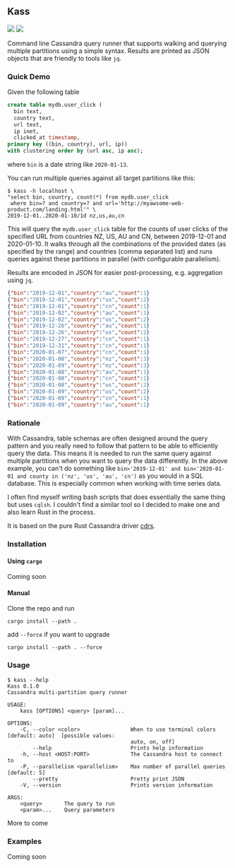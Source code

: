 ## Kass

![](https://github.com/jerrypnz/kass/workflows/build/badge.svg)
[![](http://meritbadge.herokuapp.com/kass)](https://crates.io/crates/kass)

Command line Cassandra query runner that supports walking and querying
multiple partitions using a simple syntax. Results are printed as JSON
objects that are friendly to tools like `jq`.

### Quick Demo

Given the following table

``` sql
create table mydb.user_click (
  bin text,
  country text,
  url text,
  ip inet,
  clicked_at timestamp,
primary key ((bin, country), url, ip))
with clustering order by (url asc, ip asc);
```

where `bin` is a date string like `2020-01-13`.

You can run multiple queries against all target partitions like this:

``` shell
$ kass -h localhost \
"select bin, country, count(*) from mydb.user_click
 where bin=? and country=? and url='http://myawsome-web-product.com/landing.html'" \
2019-12-01..2020-01-10/1d nz,us,au,cn
```

This will query the `mydb.user_click` table for the counts of user clicks
of the specified URL from countries NZ, US, AU and CN, between
2019-12-01 and 2020-01-10. It walks through all the combinations of
the provided dates (as specified by the range) and countries (comma
separated list) and runs queries against these partitions in parallel
(with configurable parallelism).

Results are encoded in JSON for easier post-processing,
e.g. aggregation using `jq`.

```json
{"bin":"2019-12-01","country":"au","count":1}
{"bin":"2019-12-01","country":"us","count":2}
{"bin":"2019-12-01","country":"cn","count":1}
{"bin":"2019-12-02","country":"au","count":1}
{"bin":"2019-12-02","country":"us","count":2}
{"bin":"2019-12-26","country":"au","count":1}
{"bin":"2019-12-26","country":"us","count":2}
{"bin":"2019-12-27","country":"cn","count":1}
{"bin":"2019-12-31","country":"cn","count":1}
{"bin":"2020-01-07","country":"cn","count":1}
{"bin":"2020-01-08","country":"nz","count":3}
{"bin":"2020-01-09","country":"nz","count":3}
{"bin":"2020-01-08","country":"au","count":1}
{"bin":"2020-01-08","country":"cn","count":1}
{"bin":"2020-01-08","country":"us","count":2}
{"bin":"2020-01-09","country":"us","count":2}
{"bin":"2020-01-09","country":"cn","count":1}
{"bin":"2020-01-09","country":"au","count":1}
```

### Rationale

With Cassandra, table schemas are often designed around the query
pattern and you really need to follow that pattern to be able to
efficiently query the data. This means it is needed to run the same
query against multiple partitions when you want to query the data
differently. In the above example, you can't do something like
`bin>'2019-12-01' and bin<'2020-01-01 and county in ('nz', 'us', 'au',
'cn')` as you would in a SQL database. This is especially common when
working with time series data.

I often find myself writing bash scripts that does essentially the
same thing but uses `cqlsh`. I couldn't find a similar tool so I
decided to make one and also learn Rust in the process.

It is based on the pure Rust Cassandra driver
[cdrs](https://github.com/AlexPikalov/cdrs).

### Installation

#### Using `cargo`

Coming soon

#### Manual

Clone the repo and run

``` shell
cargo install --path .
```

add `--force` if you want to upgrade

``` shell
cargo install --path . --force
```

### Usage

``` shell
$ kass --help
Kass 0.1.0
Cassandra multi-partition query runner

USAGE:
    kass [OPTIONS] <query> [param]...

OPTIONS:
    -C, --color <color>                When to use terminal colors [default: auto]  [possible values:
                                       auto, on, off]
        --help                         Prints help information
    -h, --host <HOST:PORT>             The Cassandra host to connect to
    -P, --parallelism <parallelism>    Max number of parallel queries [default: 5]
        --pretty                       Pretty print JSON
    -V, --version                      Prints version information

ARGS:
    <query>       The query to run
    <param>...    Query parameters
```

More to come


### Examples

Coming soon
